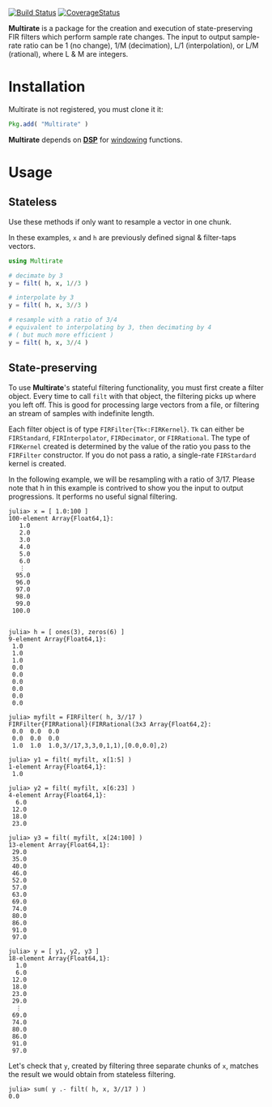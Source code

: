 [![Build Status](https://travis-ci.org/JayKickliter/Multirate.jl.svg?branch=master)](https://travis-ci.org/JayKickliter/Multirate.jl)
[![CoverageStatus](https://coveralls.io/repos/JayKickliter/Multirate.jl/badge.png)](https://coveralls.io/r/JayKickliter/Multirate.jl)

**Multirate** is a package for the creation and execution of state-preserving FIR filters which perform sample rate changes. The input to output sample-rate ratio can be 1 (no change), 1/M (decimation), L/1 (interpolation), or L/M (rational), where L & M are integers.


# Installation

Multirate is not registered, you must clone it it:

```julia
Pkg.add( "Multirate" )
```

**Multirate** depends on **[DSP](https://github.com/JuliaDSP/DSP.jl)** for [windowing](http://en.wikipedia.org/wiki/Window_function) functions.

# Usage

## Stateless ##

Use these methods if only want to resample a vector in one chunk.

In these examples, `x` and `h` are previously defined signal & filter-taps vectors.

```julia
using Multirate

# decimate by 3
y = filt( h, x, 1//3 )

# interpolate by 3 
y = filt( h, x, 3//3 )

# resample with a ratio of 3/4
# equivalent to interpolating by 3, then decimating by 4
# ( but much more efficient )
y = filt( h, x, 3//4 )
```

## State-preserving ##

To use **Multirate**'s stateful filtering functionality, you must first create a filter object. Every time to call `filt` with that object, the filtering picks up where you left off. This is good for processing large vectors from a file, or filtering an stream of samples with indefinite length.

Each filter object is of type `FIRFilter{Tk<:FIRKernel}`. `Tk` can either be `FIRStandard`, `FIRInterpolator`, `FIRDecimator`, or `FIRRational`. The type of `FIRKernel` created is determined by the value of the ratio you pass to the `FIRFilter` constructor. If you do not pass a ratio, a single-rate `FIRStardard` kernel is created.

In the following example, we will be resampling with a ratio of 3/17. Please note that h in this example is contrived to show you the input to output progressions. It performs no useful signal filtering.

```jlcon
julia> x = [ 1.0:100 ]
100-element Array{Float64,1}:
   1.0
   2.0
   3.0
   4.0
   5.0
   6.0
   ⋮
  95.0
  96.0
  97.0
  98.0
  99.0
 100.0


julia> h = [ ones(3), zeros(6) ]
9-element Array{Float64,1}:
 1.0
 1.0
 1.0
 0.0
 0.0
 0.0
 0.0
 0.0
 0.0

julia> myfilt = FIRFilter( h, 3//17 )
FIRFilter{FIRRational}(FIRRational(3x3 Array{Float64,2}:
 0.0  0.0  0.0
 0.0  0.0  0.0
 1.0  1.0  1.0,3//17,3,3,0,1,1),[0.0,0.0],2)

julia> y1 = filt( myfilt, x[1:5] )
1-element Array{Float64,1}:
 1.0

julia> y2 = filt( myfilt, x[6:23] )
4-element Array{Float64,1}:
  6.0
 12.0
 18.0
 23.0

julia> y3 = filt( myfilt, x[24:100] )
13-element Array{Float64,1}:
 29.0
 35.0
 40.0
 46.0
 52.0
 57.0
 63.0
 69.0
 74.0
 80.0
 86.0
 91.0
 97.0

julia> y = [ y1, y2, y3 ]
18-element Array{Float64,1}:
  1.0
  6.0
 12.0
 18.0
 23.0
 29.0
  ⋮
 69.0
 74.0
 80.0
 86.0
 91.0
 97.0
```

Let's check that `y`, created by filtering three separate chunks of `x`, matches the result we would obtain from stateless filtering.

```jlcon
julia> sum( y .- filt( h, x, 3//17 ) )
0.0
```